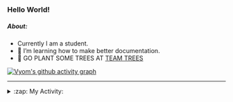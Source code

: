 ### Hello World!

##### About:
- Currently I am a student.
- 🌱 I’m learning how to make better documentation.
- 🌱 GO PLANT SOME TREES AT [TEAM TREES](https://teamtrees.org/)

[![Vyom's github activity graph](https://activity-graph.herokuapp.com/graph?username=Vyvy-vi)](https://github.com/ashutosh00710/github-readme-activity-graph)

---
<details>
  <summary>:zap: My Activity:</summary>
  
<!--START_SECTION:waka-->
![Code Time](http://img.shields.io/badge/Code%20Time-944%20hrs%2030%20mins-blue)

**I'm a Night 🦉** 

```text
🌞 Morning    95 commits     ███░░░░░░░░░░░░░░░░░░░░░░   13.61% 
🌆 Daytime    169 commits    ██████░░░░░░░░░░░░░░░░░░░   24.21% 
🌃 Evening    228 commits    ████████░░░░░░░░░░░░░░░░░   32.66% 
🌙 Night      206 commits    ███████░░░░░░░░░░░░░░░░░░   29.51%

```
📅 **I'm Most Productive on Sunday** 

```text
Monday       100 commits    ███░░░░░░░░░░░░░░░░░░░░░░   14.33% 
Tuesday      113 commits    ████░░░░░░░░░░░░░░░░░░░░░   16.19% 
Wednesday    86 commits     ███░░░░░░░░░░░░░░░░░░░░░░   12.32% 
Thursday     103 commits    ███░░░░░░░░░░░░░░░░░░░░░░   14.76% 
Friday       104 commits    ███░░░░░░░░░░░░░░░░░░░░░░   14.9% 
Saturday     75 commits     ██░░░░░░░░░░░░░░░░░░░░░░░   10.74% 
Sunday       117 commits    ████░░░░░░░░░░░░░░░░░░░░░   16.76%

```


📊 **This Week I Spent My Time On** 

```text
🔥 Editors: 
VS Code                  7 hrs 53 mins       █████████████████████████   100.0%

🐱‍💻 Projects: 
generators               2 hrs 47 mins       ████████░░░░░░░░░░░░░░░░░   35.43% 
CSF                      2 hrs 47 mins       ████████░░░░░░░░░░░░░░░░░   35.34% 
praise                   1 hr 11 mins        ███░░░░░░░░░░░░░░░░░░░░░░   15.05% 
github-readme-youtube-car52 mins             ██░░░░░░░░░░░░░░░░░░░░░░░   11.07% 
discord-bot              14 mins             ░░░░░░░░░░░░░░░░░░░░░░░░░   3.11%

```


 Last Updated on 05/11/2022 22:04:31 UTC
<!--END_SECTION:waka-->
</details>
